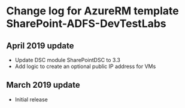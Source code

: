 # Change log for AzureRM template SharePoint-ADFS-DevTestLabs

## April 2019 update

* Update DSC module SharePointDSC to 3.3
* Add logic to create an optional public IP address for VMs

## March 2019 update

* Initial release
